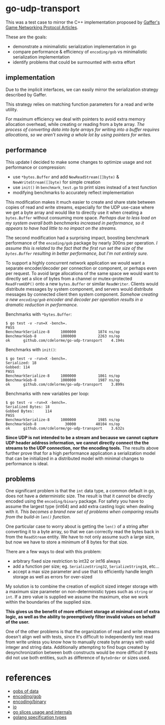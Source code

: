 
# go-udp-transport

This was a test case to mirror the C++ implementation proposed by [Gaffer's Game Networking Protocol Articles](http://gafferongames.com/2016/05/10/building-a-game-network-protocol/).

These are the goals:

- demonstrate a minimalistic serialization implementation in go
- compare performance & efficiency of `encoding/gob` vs minimalistic serialization implementation
- identify problems that could be surmounted with extra effort


## implementation

Due to the implicit interfaces, we can easily mirror the serialization strategy described by Gaffer.

This strategy relies on matching function parameters for a read and write utility.

For maximum efficiency we deal with pointers to avoid extra memory allocation overhead, while creating or reading from a byte array.  _The process of converting data into byte arrays for writing into a buffer requires allocations, so we aren't saving a whole lot by using pointers for writes._


## performance

This update I decided to make some changes to optimize usage and not performance or compression:

- use `*bytes.Buffer` and add `NewReadStream([]byte)` & `NewWriteStream([]byte)` for simple creation
- use `init()` in `benchmark_test.go` to print sizes instead of a test function
- modifying benchmarks to accurately reflect implementation

This modification makes it much easier to create and share state between copies of read and write streams, especially for the UDP use-case where we get a byte array and would like to directly use it when creating a `bytes.Buffer` without consuming more space.  _Perhaps due to less load on my system overall both benchmarks increased in performance, so it appears to have had little to no impact on the streams._

The second modification had a surprising impact, boosting benchmark performance of the `encoding/gob` package by nearly 300ns per operation.  _I assume this is related to the fact that the first run set the size of the `bytes.Buffer` resulting in better performance, but I'm not entirely sure._

To support a highly concurrent network application we would want a separate encoder/decoder per connection or component, or perhaps even per request.  To avoid large allocations of the same space we would want to directly set a slice of bytes from a channel or mutex-protected `ReadFromUDP()` onto a new `bytes.Buffer` or similar `ReadWriter`.  Clients would distribute messages by system component, and servers would distribute messages by connected client then system component.  _Somehow creating a new `encoding/gob` encoder and decoder per operation results in a dramatic reduction in performance._

Benchmarks with `*bytes.Buffer`:

	$ go test -v -run=X -bench=.
	PASS
	BenchmarkSerialize-8	 1000000	      1874 ns/op
	BenchmarkGob-8      	 1000000	      2263 ns/op
	ok  	github.com/cdelorme/go-udp-transport	4.194s

Benchmarks with `init()`:

	$ go test -v -run=X -bench=.
	Serialized: 18
	Gobbed: 114
	PASS
	BenchmarkSerialize-8	 1000000	      1861 ns/op
	BenchmarkGob-8      	 1000000	      1987 ns/op
	ok  	github.com/cdelorme/go-udp-transport	3.899s

Benchmarks with new variables per loop:

	$ go test -v -run=X -bench=.
	Serialized Bytes: 18
	Gobbed Bytes:     114
	PASS
	BenchmarkSerialize-8	 1000000	      1985 ns/op
	BenchmarkGob-8      	   30000	     40104 ns/op
	ok  	github.com/cdelorme/go-udp-transport	3.632s

**Since UDP is not intended to be a stream and because we cannot capture UDP header address information, we cannot directly connect the the streams to the UDP connection, nor the encoding tools.**  The results above further prove that for a high performance application a serialization model that can be initialized in a distributed model with minimal changes to performance is ideal.


## problems

One significant problem is that the `int` data type, a common default in go, does not have a deterministic size.  The result is that it cannot be directly encoded using the `encoding/binary` package.  For safety you have to assume the largest type (int64) and add extra casting logic when dealing with it.  _This becomes a brand new set of problems when comparing results from the build-in `len()` function._

One particular case to worry about is getting the `len()` of a string after converting it to a byte array, so that we can correctly read the bytes back in from the `ReadStream` entity.  We have to not only assume such a large size, but now we have to store a minimum of 8 bytes for that size.

There are a few ways to deal with this problem:

- arbitrary fixed size restriction to int32 or int16 always
- add a function per size; eg. `SerializeString32`, `SerializeString16`, etc...
- accept a max size parameter and use that to efficiently handle length storage as well as errors for over-sized

My solution is to combine the creation of explicit sized integer storage with a maximum size parameter on non-deterministic types such as `string` or `int`.  If a zero value is supplied we assume the maximum, else we work within the boundaries of the supplied size.

**This gives us the benefit of more efficient storage at minimal cost of extra logic, as well as the ability to preemptively filter invalid values on behalf of the user.**

One of the other problems is that the organization of read and write streams doesn't align well with tests, since it's difficult to independently test read from write unless you know how to manually create byte arrays with valid integer and string data.  Additionally attempting to find bugs created by desynchronization between both constructs would be more difficult if tests did not use both entities, such as difference of `ByteOrder` or sizes used.


# references

- [gobs of data](https://blog.golang.org/gobs-of-data)
- [encoding/gob](https://golang.org/pkg/encoding/gob/)
- [encoding/binary](https://golang.org/pkg/encoding/binary/)
- [io](https://golang.org/pkg/io/)
- [go slices usage and internals](https://blog.golang.org/go-slices-usage-and-internals)
- [golang specification types](https://golang.org/ref/spec#Types)
